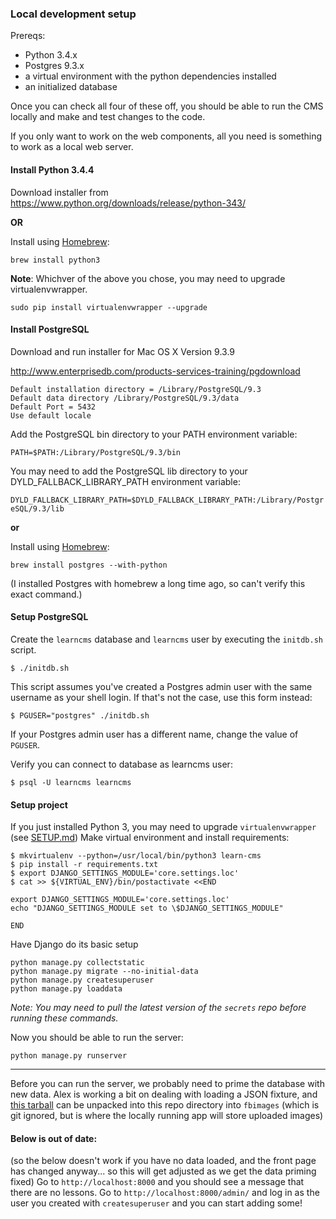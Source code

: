 ### Local development setup

Prereqs:

* Python 3.4.x
* Postgres 9.3.x
* a virtual environment with the python dependencies installed
* an initialized database

Once you can check all four of these off, you should be able to run the CMS locally and make and test changes to the code.

If you only want to work on the web components, all you need is something to work as a local web server.

#### Install Python 3.4.4

Download installer from https://www.python.org/downloads/release/python-343/

**OR**

Install using [Homebrew](http://brew.sh):

`brew install python3`

**Note**: Whichver of the above you chose, you may need to upgrade virtualenvwrapper.

`sudo pip install virtualenvwrapper --upgrade`

#### Install PostgreSQL

Download and run installer for Mac OS X Version 9.3.9

http://www.enterprisedb.com/products-services-training/pgdownload

    Default installation directory = /Library/PostgreSQL/9.3
    Default data directory /Library/PostgreSQL/9.3/data
    Default Port = 5432
    Use default locale

Add the PostgreSQL bin directory to your PATH environment variable:

`PATH=$PATH:/Library/PostgreSQL/9.3/bin`

You may need to add the PostgreSQL lib directory to your DYLD_FALLBACK_LIBRARY_PATH environment variable:

`DYLD_FALLBACK_LIBRARY_PATH=$DYLD_FALLBACK_LIBRARY_PATH:/Library/PostgreSQL/9.3/lib`

**or**

Install using [Homebrew](http://brew.sh):

`brew install postgres --with-python`

(I installed Postgres with homebrew a long time ago, so can't verify this exact command.)

#### Setup PostgreSQL


Create the `learncms` database and `learncms` user by executing the `initdb.sh` script.

`$ ./initdb.sh`

This script assumes you've created a Postgres admin user with the same username as your shell login. If that's not the case, use this form instead:

`$ PGUSER="postgres" ./initdb.sh`

If your Postgres admin user has a different name, change the value of `PGUSER`.


Verify you can connect to database as learncms user:

```
$ psql -U learncms learncms
```

#### Setup project

If you just installed Python 3, you may need to upgrade `virtualenvwrapper` (see [SETUP.md](SETUP.md))
Make virtual environment and install requirements:

```
$ mkvirtualenv --python=/usr/local/bin/python3 learn-cms
$ pip install -r requirements.txt
$ export DJANGO_SETTINGS_MODULE='core.settings.loc'
$ cat >> ${VIRTUAL_ENV}/bin/postactivate <<END

export DJANGO_SETTINGS_MODULE='core.settings.loc'
echo "DJANGO_SETTINGS_MODULE set to \$DJANGO_SETTINGS_MODULE"

END

```

Have Django do its basic setup

```
python manage.py collectstatic
python manage.py migrate --no-initial-data
python manage.py createsuperuser
python manage.py loaddata
```

*Note: You may need to pull the latest version of the `secrets` repo before running these commands.*

Now you should be able to run the server:

    python manage.py runserver

----
Before you can run the server, we probably need to prime the database with new data. Alex is working a bit on dealing with loading a JSON fixture, and [this tarball](https://s3.amazonaws.com/archive.knightlab.com/learn-bootstrap-media.tgz) can be unpacked into this repo directory into `fbimages` (which is git ignored, but
  is where the locally running app will store uploaded images)

  #### Below is out of date:
(so the below doesn't work if you have no data loaded, and the front page has changed anyway... so this will get adjusted as we get the data priming fixed)
Go to `http://localhost:8000` and you should see a message that there are no lessons. Go to
`http://localhost:8000/admin/` and log in as the user you created with `createsuperuser` and
you can start adding some!
